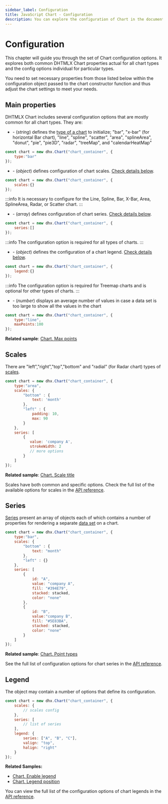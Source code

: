 ```yaml
---
sidebar_label: Configuration
title: JavaScript Chart - Configuration 
description: You can explore the configuration of Chart in the documentation of the DHTMLX JavaScript UI library. Browse developer guides and API reference, try out code examples and live demos, and download a free 30-day evaluation version of DHTMLX Suite 7.
---
```


# Configuration

This chapter will guide you through the set of Chart configuration options. It explores both common DHTMLX Chart properties actual for all chart types and the config options individual for particular types.

You need to set necessary properties from those listed below within the configuration object passed to the chart constructor function and thus adjust the chart settings to meet your needs.

## Main properties

DHTMLX Chart includes several configuration options that are mostly common for all chart types. They are: 

- [](chart/api/chart_type_config.md) - (*string*) defines the [type of a chart](chart/charts_overview.md) to initialize; "bar", "x-bar" (for horizontal Bar chart), "line", "spline", "scatter", "area", 
"splineArea", "donut", "pie", "pie3D", "radar", "treeMap", and "calendarHeatMap"

~~~js
const chart = new dhx.Chart("chart_container", {
	type:"bar"
});
~~~

- [](chart/api/chart_scales_config.md) - (*object*) defines configuration of chart scales. [Check details below](#scales).

~~~js
const chart = new dhx.Chart("chart_container", {
	scales:{}
});
~~~

:::info
It is necessary to configure [](chart/api/chart_scales_config.md) for the Line, Spline, Bar, X-Bar, Area, SplineArea, Radar, or Scatter chart.
:::

- [](chart/api/chart_series_config.md) - (*array*) defines configuration of chart series. [Check details below](#series).

~~~js
const chart = new dhx.Chart("chart_container", {
	series:[]
});
~~~

:::info
The [](chart/api/chart_series_config.md) configuration option is required for all types of charts.
:::

- [](chart/api/chart_legend_config.md) - (*object*) defines the configuration of a chart legend. [Check details below](#legend).

~~~js
const chart = new dhx.Chart("chart_container", {
	legend:{}
});
~~~

:::info
The [](chart/api/chart_legend_config.md) configuration option is required for Treemap charts and is optional for other types of charts.
:::

- [](chart/api/chart_maxpoints_config.md) - (*number*) displays an average number of values in case a data set is too large to show all the values in the chart

~~~js
const chart = new dhx.Chart("chart_container", {
	type:"line",
	maxPoints:100
});
~~~

**Related sample**: [Chart. Max points](https://snippet.dhtmlx.com/6917eudu)

## Scales

There are "left","right","top","bottom" and "radial" (for Radar chart) types of [scales](chart/api/chart_scales_config.md). 

~~~js
const chart = new dhx.Chart("chart_container", {
    type:"area",
    scales: {
    	"bottom" : {
    		text: 'month'
    	},
    	"left" : {
    		padding: 10,
    		max: 90
    	}
    },
    series: [
        {
           value: 'company A',
           strokeWidth: 2
           // more options   
        }
    ]
});
~~~

**Related sample**: [Chart. Scale title](https://snippet.dhtmlx.com/5ir00fer)

Scales have both common and specific options. Check the full list of the available options for scales in the [API reference](chart/api/chart_scales_config.md).

## Series

[Series](chart/api/chart_series_config.md) present an array of objects each of which contains a number of properties for rendering a separate [data set](chart/data_loading.md#preparing-data-set) on a chart.

~~~js
const chart = new dhx.Chart("chart_container", {
	type:"bar",
    scales: {
    	"bottom" : {
    		text: "month"
    	},
    	"left" : {}
    },
    series: [
    	{
    		id: "A",
    		value: "company A",
    		fill: "#394E79",
    		stacked: stacked,
    		color: "none"
    	},
    	{
    		id: "B",
    		value:"company B",
    		fill: "#5E83BA",
    		stacked: stacked,
    		color: "none"
    	}
    ]
});
~~~

**Related sample**: [Chart. Point types](https://snippet.dhtmlx.com/cbj54wwu)

See the full list of configuration options for chart series in the [API reference](chart/api/chart_series_config.md).

## Legend

The [](chart/api/chart_legend_config.md) object may contain a number of options that define its configuration.

~~~js
const chart = new dhx.Chart("chart_container", {
    scales: {
    	// scales config
    },
    series: [
    	// list of series 
    ],
    legend: {
    	series: ["A", "B", "C"],
    	valign: "top",
    	halign: "right"
    }    
});
~~~

**Related Samples:**

- [Chart. Enable legend](https://snippet.dhtmlx.com/00ei3q23)
- [Chart. Legend position](https://snippet.dhtmlx.com/pgqf1yxj)

You can view the full list of the configuration options of chart legends in the [API reference](chart/api/chart_legend_config.md).
